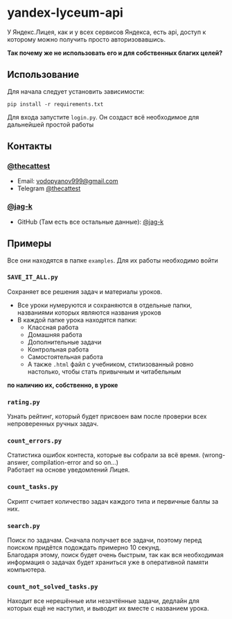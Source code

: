 # yandex-lyceum-api

У Яндекс.Лицея, как и у всех сервисов Яндекса, есть api, доступ к которому можно получить просто авторизовавшись.

**Так почему же не использовать его и для собственных благих целей?**  

## Использование

Для начала следует установить зависимости:

```pip install -r requirements.txt```

Для входа запустите `login.py`. Он создаст всё необходимое для дальнейшей простой работы 

## Контакты
### [@thecattest](https://github.com/thecattest)
* Email: vodopyanov999@gmail.com
* Telegram [@thecattest](https://telegram.im/@thecattest)
### [@jag-k](https://github.com/jag-k)
* GitHub (Там есть все остальные данные): [@jag-k](https://github.com/jag-k)

## Примеры

Все они находятся в папке `examples`. Для их работы необходимо войти

### `SAVE_IT_ALL.py`
Сохраняет все решения задач и материалы уроков.  
* Все уроки нумеруются и сохраняются в отдельные папки, названиями которых являются названия уроков
* В каждой папке урока находятся папки:
  * Классная работа
  * Домашняя работа
  * Дополнительные задачи
  * Контрольная работа
  * Самостоятельная работа
  * А также `.html` файл с учебником, стилизованный ровно настолько, чтобы стать привычным и читабельным 
  
**по наличию их, собственно, в уроке**

### `rating.py`
Узнать рейтинг, который будет присвоен вам после проверки всех непроверенных ручных задач.

### `count_errors.py`
Статистика ошибок контеста, которые вы собрали за всё время. (wrong-answer, compilation-error and so on...)  
Работает на основе уведомлений Лицея.  

### `count_tasks.py`
Скрипт считает количество задач каждого типа и первичные баллы за них.  

### `search.py`
Поиск по задачам. Сначала получает все задачи, поэтому перед поиском придётся подождать примерно 10 секунд.  
Благодаря этому, поиск будет очень быстрым, так как вся необходимая информация о задачах будет храниться уже в оперативной памяти компьютера. 

### `count_not_solved_tasks.py`
Находит все нерешённые или незачтённые задачи, дедлайн для которых ещё не наступил, и выводит их вместе с названием урока.
